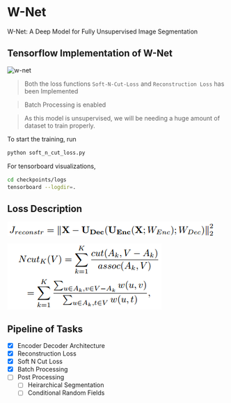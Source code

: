 # W-Net
W-Net: A Deep Model for Fully Unsupervised Image Segmentation

## Tensorflow Implementation of W-Net 

![w-net](https://encrypted-tbn0.gstatic.com/images?q=tbn:ANd9GcRUoZ-igMjESZE1AJ6JaOKLu8wiGuN9eYPGLoDo0DWR6jF21c8m)

> Both the loss functions `Soft-N-Cut-Loss` and `Reconstruction Loss` has been Implemented

> Batch Processing is enabled

> As this model is unsupervised, we will be needing a huge amount of dataset to train properly.


To start the training, run

```bash
python soft_n_cut_loss.py
```

For tensorboard visualizations, 

```bash
cd checkpoints/logs
tensorboard --logdir=.
```
## Loss Description

![Reconstruction loss](./images/L2_loss.png)

![N-Cut-loss](./images/N-cut-loss.png)

## Pipeline of Tasks

- [x] Encoder Decoder Architecture
- [x] Reconstruction Loss
- [x] Soft N Cut Loss
- [x] Batch Processing
- [ ] Post Processing
    - [ ] Heirarchical Segmentation
    - [ ] Conditional Random Fields
